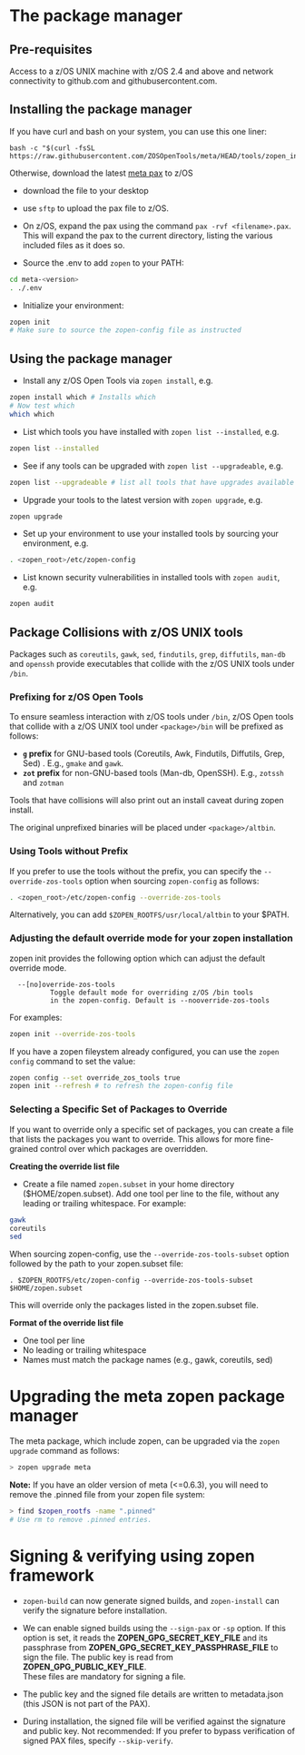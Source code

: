 # The package manager

## Pre-requisites

Access to a z/OS UNIX machine with z/OS 2.4 and above and network connectivity to github.com and githubusercontent.com.

## Installing the package manager

If you have curl and bash on your system, you can use this one liner:
```
bash -c "$(curl -fsSL https://raw.githubusercontent.com/ZOSOpenTools/meta/HEAD/tools/zopen_install.sh)"
```
Otherwise, download the latest [meta pax](https://github.com/ZOSOpenTools/metaport/releases) to z/OS
- download the file to your desktop
- use `sftp` to upload the pax file to z/OS.
- On z/OS, expand the pax using the command ```pax -rvf <filename>.pax```.  
  This will expand the pax to the current directory, listing the various included files as it does so.

- Source the .env to add `zopen` to your PATH:
```bash
cd meta-<version>
. ./.env
```

- Initialize your environment:
```bash
zopen init
# Make sure to source the zopen-config file as instructed
```

## Using the package manager

- Install any z/OS Open Tools via `zopen install`, e.g.
```bash
zopen install which # Installs which 
# Now test which
which which
```

- List which tools you have installed with `zopen list --installed`, e.g.
```bash
zopen list --installed
```

- See if any tools can be upgraded with `zopen list --upgradeable`, e.g. 
```bash
zopen list --upgradeable # list all tools that have upgrades available
```

- Upgrade your tools to the latest version with `zopen upgrade`, e.g.
```bash
zopen upgrade
```

- Set up your environment to use your installed tools by sourcing your environment, e.g.
```bash
. <zopen_root>/etc/zopen-config
```

- List known security vulnerabilities in installed tools with `zopen audit`, e.g.
```bash
zopen audit
```

## Package Collisions with z/OS UNIX tools

Packages such as `coreutils`, `gawk`, `sed`, `findutils`, `grep`, `diffutils`, `man-db` and `openssh` provide executables that collide with the z/OS UNIX tools under `/bin`.

### Prefixing for z/OS Open Tools

To ensure seamless interaction with z/OS tools under `/bin`, z/OS Open tools that collide with a z/OS UNIX tool under `<package>/bin` will be prefixed as follows:

* **`g` prefix** for GNU-based tools (Coreutils, Awk, Findutils, Diffutils, Grep, Sed) . E.g., `gmake` and `gawk`.
* **`zot` prefix** for non-GNU-based tools (Man-db, OpenSSH). E.g., `zotssh` and `zotman`

Tools that have collisions will also print out an install caveat during zopen install.

The original unprefixed binaries will be placed under `<package>/altbin`.

### Using Tools without Prefix

If you prefer to use the tools without the prefix, you can specify the `--override-zos-tools` option when sourcing `zopen-config` as follows:

```bash
. <zopen_root>/etc/zopen-config --override-zos-tools
```

Alternatively, you can add `$ZOPEN_ROOTFS/usr/local/altbin` to your $PATH.

### Adjusting the default override mode for your zopen installation

zopen init provides the following option which can adjust the default override mode.
```
  --[no]override-zos-tools
          Toggle default mode for overriding z/OS /bin tools
          in the zopen-config. Default is --nooverride-zos-tools
```

For examples:
```bash
zopen init --override-zos-tools
```

If you have a zopen fileystem already configured, you can use the `zopen config` command to set the value:
```bash
zopen config --set override_zos_tools true
zopen init --refresh # to refresh the zopen-config file
```

### Selecting a Specific Set of Packages to Override
If you want to override only a specific set of packages, you can create a file that lists the packages you want to override. This allows for more fine-grained control over which packages are overridden.

**Creating the override list file**

* Create a file named `zopen.subset` in your home directory ($HOME/zopen.subset). Add one tool per line to the file, without any leading or trailing whitespace. For example:
```bash
gawk
coreutils
sed
```
When sourcing zopen-config, use the `--override-zos-tools-subset` option followed by the path to your zopen.subset file:
```
. $ZOPEN_ROOTFS/etc/zopen-config --override-zos-tools-subset $HOME/zopen.subset
```
This will override only the packages listed in the zopen.subset file.

**Format of the override list file**
* One tool per line
* No leading or trailing whitespace
* Names must match the package names (e.g., gawk, coreutils, sed)

 
# Upgrading the meta zopen package manager

The meta package, which include zopen, can be upgraded via the `zopen upgrade` command as follows:
```bash
> zopen upgrade meta
```
**Note:** If you have an older version of meta (<=0.6.3), you will need to remove the .pinned file from your zopen file system: 
```bash
> find $zopen_rootfs -name ".pinned"
# Use rm to remove .pinned entries.
```



# Signing & verifying using zopen framework
* `zopen-build` can now generate signed builds, and `zopen-install` can verify the signature before installation.

* We can enable signed builds using the `--sign-pax` or `-sp` option. If this option is set, it reads the **ZOPEN\_GPG\_SECRET\_KEY\_FILE** and its passphrase from **ZOPEN\_GPG\_SECRET\_KEY\_PASSPHRASE_FILE** to sign the file. The public key is read from **ZOPEN_GPG\_PUBLIC\_KEY\_FILE**.
<br/>These files are mandatory for signing a file.

* The public key and the signed file details are written to metadata.json (this JSON is not part of the PAX).


* During installation, the signed file will be verified against the signature and public key. Not recommended:  If you prefer to bypass verification of signed PAX files, specify `--skip-verify`.